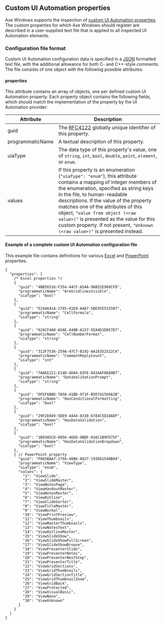 <!-- Copyright (c) Microsoft Corporation. All rights reserved.
     Licensed under the MIT Licence. -->

## Custom UI Automation properties
Axe Windows supports the inspection of [custom UI Automation properties](https://docs.microsoft.com/en-gb/windows/win32/winauto/uiauto-custompropertieseventscontrolpatterns). The custom properties for which Axe Windows should register are described in a user-supplied text file that is applied to all inspected UI Automation elements.

### Configuration file format
Custom UI Automation configuration data is specified in a [JSON](https://en.wikipedia.org/wiki/JSON#Syntax) formatted text file, with the additional allowance for both C- and C++-style comments. The file consists of one object with the following possible attributes:

#### properties
This attribute contains an array of objects, one per defined custom UI Automation property. Each property object contains the following fields, which should match the implementation of the property by the UI Automation provider:

Attribute | Description
--- | ---
guid|The [RFC4122](https://datatracker.ietf.org/doc/html/rfc4122#section-4.1) globally unique identifier of this property.
programmaticName|A textual description of this property.
uiaType|The data type of this property's value, one of `string`, `int`, `bool`, `double`, `point`, `element`, or `enum`.
values|If this property is an enumeration (`"uiaType": "enum"`), this attribute contains a mapping of integer members of the enumeration, specified as string keys in the file, to human-readable descriptions. If the value of the property matches one of the attributes of this object, `"value from object (<raw value>)"` is presented as the value for this custom property. If not present, `"Unknown (<raw value>)"` is presented instead.

#### Example of a complete custom UI Automation configuration file
This example file contains definitions for various [Excel](https://docs.microsoft.com/en-gb/office/uia/excel/excelcustomproperties) and [PowerPoint](https://docs.microsoft.com/en-gb/office/uia/powerpoint/powerpointcustomproperties) properties.

``` jsonc
{
  "properties": [
    /* Excel properties */
    {
      "guid": "4BB56516-F354-44CF-A5AA-96B52E968CFD",
      "programmaticName": "AreGridlinesVisible",
      "uiaType": "bool"
    },
    {
      "guid": "E244641A-2785-41E9-A4A7-5BE5FE531507",
      "programmaticName": "CellFormula",
      "uiaType": "string"
    },
    {
      "guid": "626CF4A0-A5AE-448B-A157-5EA4D1D057D7",
      "programmaticName": "CellNumberFormat",
      "uiaType": "string"
    },
    {
      "guid": "312F7536-259A-47C7-B192-AA16352522C4",
      "programmaticName": "CommentReplyCount",
      "uiaType": "int"
    },
    {
      "guid": "7AAEE221-E14D-4DA4-83FE-842AAF06A9B7",
      "programmaticName": "DataValidationPrompt",
      "uiaType": "string"
    },
    {
      "guid": "DFEF6BBD-7A50-41BD-971F-B5D741569A2B",
      "programmaticName": "HasConditionalFormatting",
      "uiaType": "bool"
    },
    {
      "guid": "29F2E049-5DE9-4444-8338-6784C5D18ADF",
      "programmaticName": "HasDataValidation",
      "uiaType": "bool"
    },
    {
      "guid": "1B93A5CD-0956-46ED-9BBF-016C1B9FD75F",
      "programmaticName": "HasDataValidationDropdown",
      "uiaType": "bool"
    },
    { // PowerPoint property
      "guid": "F065BAA7-2794-48B6-A927-193DA1540B84",
      "programmaticName": "ViewType",
      "uiaType": "enum",
      "values": {
        "1": "ViewSlide",
        "2": "ViewSlideMaster",
        "3": "ViewNotesPage",
        "4": "ViewHandoutMaster",
        "5": "ViewNotesMaster",
        "6": "ViewOutline",
        "7": "ViewSlideSorter",
        "8": "ViewTitleMaster",
        "9": "ViewNormal",
        "10": "ViewPrintPreview",
        "11": "ViewThumbnails",
        "12": "ViewMasterThumbnails",
        "13": "ViewNotesText",
        "14": "ViewOutlineMaster",
        "15": "ViewSlideShow",
        "16": "ViewSlideShowFullScreen",
        "17": "ViewSlideShowBrowse",
        "18": "ViewPresenterSlide",
        "19": "ViewPresenterNotes",
        "20": "ViewPresenterNextStep",
        "21": "ViewPresenterTitle",
        "22": "ViewGridSections",
        "23": "ViewGridThumbnails",
        "24": "ViewGridSectionTitle",
        "25": "ViewGridThumbnailZoom",
        "26": "ViewGridBack",
        "27": "ViewProtected",
        "28": "ViewVisualBasic",
        "29": "ViewNone",
        "30": "ViewUnknown"
      }
    }
  ]
}
```